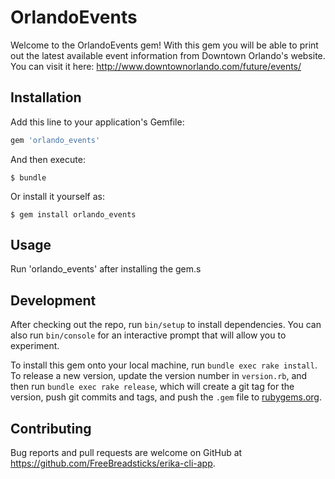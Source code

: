 # OrlandoEvents

Welcome to the OrlandoEvents gem! With this gem you will be able to print out the latest available event information from Downtown Orlando's website. You can visit it here: http://www.downtownorlando.com/future/events/

## Installation

Add this line to your application's Gemfile:

```ruby
gem 'orlando_events'
```

And then execute:

    $ bundle

Or install it yourself as:

    $ gem install orlando_events

## Usage

Run 'orlando_events' after installing the gem.s

## Development

After checking out the repo, run `bin/setup` to install dependencies. You can also run `bin/console` for an interactive prompt that will allow you to experiment.

To install this gem onto your local machine, run `bundle exec rake install`. To release a new version, update the version number in `version.rb`, and then run `bundle exec rake release`, which will create a git tag for the version, push git commits and tags, and push the `.gem` file to [rubygems.org](https://rubygems.org).

## Contributing

Bug reports and pull requests are welcome on GitHub at https://github.com/FreeBreadsticks/erika-cli-app.
